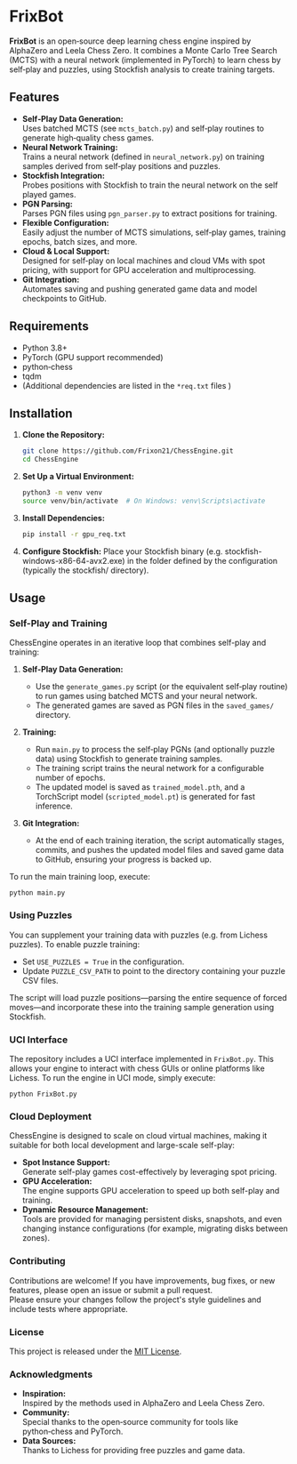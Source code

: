 # FrixBot

**FrixBot** is an open‑source deep learning chess engine inspired by AlphaZero and Leela Chess Zero. It combines a Monte Carlo Tree Search (MCTS) with a neural network (implemented in PyTorch) to learn chess by self‑play and puzzles, using Stockfish analysis to create training targets.

## Features

- **Self‑Play Data Generation:**  
  Uses batched MCTS (see `mcts_batch.py`) and self‑play routines to generate high‑quality chess games.
- **Neural Network Training:**  
  Trains a neural network (defined in `neural_network.py`) on training samples derived from self‑play positions and puzzles.
- **Stockfish Integration:**  
  Probes positions with Stockfish to train the neural network on the self played games.
- **PGN Parsing:**  
  Parses PGN files using `pgn_parser.py` to extract positions for training.
- **Flexible Configuration:**  
  Easily adjust the number of MCTS simulations, self‑play games, training epochs, batch sizes, and more.
- **Cloud & Local Support:**  
  Designed for self‑play on local machines and cloud VMs with spot pricing, with support for GPU acceleration and multiprocessing.
- **Git Integration:**  
  Automates saving and pushing generated game data and model checkpoints to GitHub.

## Requirements

- Python 3.8+
- PyTorch (GPU support recommended)
- python‑chess
- tqdm
- (Additional dependencies are listed in the `*req.txt` files )

## Installation

1. **Clone the Repository:**

   ```bash
   git clone https://github.com/Frixon21/ChessEngine.git
   cd ChessEngine
   
2. **Set Up a Virtual Environment:**

    ```bash
    python3 -m venv venv
    source venv/bin/activate  # On Windows: venv\Scripts\activate

3. **Install Dependencies:**

    ```bash
    pip install -r gpu_req.txt

4. **Configure Stockfish:**
Place your Stockfish binary (e.g. stockfish-windows-x86-64-avx2.exe) in the folder defined by the configuration (typically the stockfish/ directory).


## Usage

### Self-Play and Training

ChessEngine operates in an iterative loop that combines self-play and training:

1. **Self-Play Data Generation:**  
   - Use the `generate_games.py` script (or the equivalent self‑play routine) to run games using batched MCTS and your neural network.
   - The generated games are saved as PGN files in the `saved_games/` directory.

2. **Training:**  
   - Run `main.py` to process the self‑play PGNs (and optionally puzzle data) using Stockfish to generate training samples.
   - The training script trains the neural network for a configurable number of epochs.
   - The updated model is saved as `trained_model.pth`, and a TorchScript model (`scripted_model.pt`) is generated for fast inference.

3. **Git Integration:**  
   - At the end of each training iteration, the script automatically stages, commits, and pushes the updated model files and saved game data to GitHub, ensuring your progress is backed up.

To run the main training loop, execute:

    python main.py  

### Using Puzzles

You can supplement your training data with puzzles (e.g. from Lichess puzzles). To enable puzzle training:

- Set `USE_PUZZLES = True` in the configuration.
- Update `PUZZLE_CSV_PATH` to point to the directory containing your puzzle CSV files.

The script will load puzzle positions—parsing the entire sequence of forced moves—and incorporate these into the training sample generation using Stockfish.

### UCI Interface

The repository includes a UCI interface implemented in `FrixBot.py`. This allows your engine to interact with chess GUIs or online platforms like Lichess. To run the engine in UCI mode, simply execute:

    python FrixBot.py

### Cloud Deployment

ChessEngine is designed to scale on cloud virtual machines, making it suitable for both local development and large-scale self-play:

- **Spot Instance Support:**  
  Generate self-play games cost-effectively by leveraging spot pricing.
- **GPU Acceleration:**  
  The engine supports GPU acceleration to speed up both self-play and training.
- **Dynamic Resource Management:**  
  Tools are provided for managing persistent disks, snapshots, and even changing instance configurations (for example, migrating disks between zones).

### Contributing

Contributions are welcome! If you have improvements, bug fixes, or new features, please open an issue or submit a pull request.  
Please ensure your changes follow the project's style guidelines and include tests where appropriate.

### License

This project is released under the [MIT License](LICENSE).

### Acknowledgments

- **Inspiration:**  
  Inspired by the methods used in AlphaZero and Leela Chess Zero.
- **Community:**  
  Special thanks to the open‑source community for tools like python‑chess and PyTorch.
- **Data Sources:**  
  Thanks to Lichess for providing free puzzles and game data.

